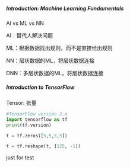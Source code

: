 ##### Introduction: Machine Learning Fundamentals

AI vs ML vs NN

AI：替代人解决问题

ML：根据数据找出规则，而不是直接给出规则

NN：层状数据的ML，将层状数据连接

DNN：多层状数据的ML，将层状数据连接

##### Introduction to TensorFlow

Tensor: 张量

```python
#TensorFlow version 2.x
import tensorflow as tf
print(tf.version)

t = tf.zeros([5,5,5,5])

t = tf.reshape(t, [125, -1])
```

just for test